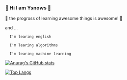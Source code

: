 ###  👋 Hi I am Ysnows 👋

<!--
**ysnows/ysnows** is a ✨ _special_ ✨ repository because its `README.md` (this file) appears on your GitHub profile.

Here are some ideas to get you started:

- 🔭 I’m currently working on ...
- 🌱 I’m currently learning ...
- 👯 I’m looking to collaborate on ...
- 🤔 I’m looking for help with ...
- 💬 Ask me about ...
- 📫 How to reach me: ...
- 😄 Pronouns: ...
- ⚡ Fun fact: ...
-->


🤔 the progross of learning awesome things is awesome! 🤔 

and ...

```
  I'm learing english

  I'm learing algorithms

  I'm learing machine learning
```


[![Anurag's GitHub stats](https://github-readme-stats.vercel.app/api?username=ysnows&show_icons=true&theme=dracula)](https://github.com/anuraghazra/github-readme-stats)

[![Top Langs](https://github-readme-stats.vercel.app/api/top-langs/?username=ysnows&show_icons=true&theme=dracula)](https://github.com/anuraghazra/github-readme-stats)
